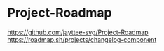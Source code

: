 # Project-Roadmap
https://github.com/jayttee-svg/Project-Roadmap
https://roadmap.sh/projects/changelog-component
